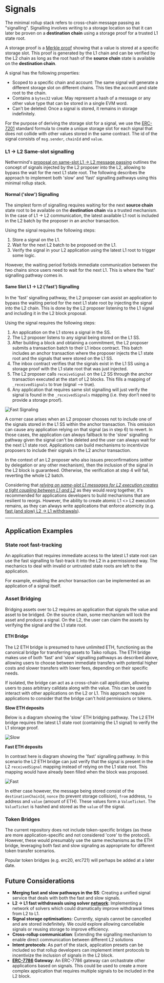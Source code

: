 # Signals

The minimal rollup stack refers to cross-chain message passing as "signalling". Signalling involves writing to a storage location so that it can later be proven on a **destination chain** using a storage proof for a trusted L1 state root.

A storage proof is a [Merkle proof](https://en.wikipedia.org/wiki/Merkle_tree) showing that a value is stored at a specific storage slot. This proof is generated by the L1 chain and can be verified by the L2 chain as long as the root hash of the **source chain** state is available on the **destination chain**.

A signal has the following properties:

- Scoped to a specific chain and account: The same signal will generate a different storage slot on different chains. This ties the account and state root to the chain.
- Contains a `bytes32` value: May represent a hash of a message or any other value type that can be stored in a single EVM word.
- Can't be deleted: Once a signal is stored, it remains in storage indefinitely.

For the purpose of deriving the storage slot for a signal, we use the [ERC-7201](https://github.com/OpenZeppelin/openzeppelin-contracts/blob/ca7a4e39de0860bbaadf95824207886e6de9fa64/contracts/utils/SlotDerivation.sol#L4) standard formula to create a unique storage slot for each signal that does not collide with other values stored in the same contract. The id of the signal consists of `msg.sender`, `chainId` and `value`.

### L1 -> L2 Same-slot signalling

Nethermind's [proposal on same-slot L1 -> L2 message passing](https://ethresear.ch/t/same-slot-l1-l2-message-passing/21186) outlines the concept of signals injected by the L2 proposer into the L2, allowing to bypass the wait for the next L1 state root. The following describes the approach to implement both 'slow' and 'fast' signalling pathways using this minimal rollup stack.

#### Normal ('slow') Signalling

The simplest form of signalling requires waiting for the next **source chain** state root to be available on the **destination chain** via a trusted mechanism. In the case of L1 → L2 communication, the latest available L1 root is included in the L2 batch by the proposer in an anchor transaction.

Using the signal requires the following steps:

1. Store a signal on the L1.
2. Wait for the next L2 batch to be proposed on the L1.
3. Verify the signal in your L2 application using the latest L1 root to trigger some logic.

However, the waiting period forbids immediate communication between the two chains since users need to wait for the next L1. This is where the 'fast' signalling pathway comes in.

#### Same Slot L1 → L2 ('fast') Signalling

In the 'fast' signalling pathway, the L2 proposer can assist an application to bypass the waiting period for the next L1 state root by injecting the signal into the L2 chain. This is done by the L2 proposer listening to the L1 signal and including it in the L2 block proposal.

Using the signal requires the following steps:

1. An application on the L1 stores a signal in the SS.
2. The L2 proposer listens to any signal being stored on the L1 SS.
3. After building a block and obtaining a commitment, the L2 proposer submits a transaction batch to their L1 inbox contract. This batch includes an anchor transaction where the proposer injects the L1 state root and the signals that were stored on the L1 SS.
4. The inbox contract verifies that the signals exist in the L1 SS using a storage proof with the L1 state root that was just injected.
5. The L2 proposer calls `receiveSignal` on the L2 SS through the anchor transaction executed at the start of L2 blocks. This fills a mapping of `_receivedSignals` to true (signal —> true).
6. Any application that requires same slot signalling will just verify the signal is found in the `_receivedSignals` mapping (i.e. they don’t need to provide a storage proof).

![Fast Signaling](./fast_signaling.svg)

A corner case arises when an L2 proposer chooses not to include one of the signals stored in the L1 SS within the anchor transaction. This omission can cause any application relying on that signal (as in step 6) to revert. In those cases, the application can always fallback to the 'slow' signalling pathway given the signal can't be deleted and the user can always wait for the next L1 state root. Applications can build mechanisms to incentivize proposers to include their signals in the L2 anchor transaction.

In the context of an L2 proposer who also issues preconfirmations (either by delegation or any other mechanism), then the inclusion of the signal in the L2 block is guaranteed. Otherwise, the verification at step 4 will fail, reverting the whole L2 batch.

Considering that [_relying on same-slot L1 messages for L2 execution creates a tight coupling between L1 and L2_](http://ethresear.ch/t/same-slot-l1-l2-message-passing/21186#p-51604-are-shared-sequencersbuilders-needed-here-7) as they would _reorg_ together, it's recommended for applications developers to build mechanisms that are resilient to reorgs. However, the ability to create atomic L1 <> L2 execution remains, as they can always write applications that enforce atomicity (e.g. [fast (and slow) L2 -> L1 withdrawals](https://ethresear.ch/t/fast-and-slow-l2-l1-withdrawals/21161)).

---

## Application Examples

### State root fast-tracking

An application that requires immediate access to the latest L1 state root can use the fast signalling to fast-track it into the L2 in a permissioned way. The mechanics to deal with invalid or untrusted state roots are left to the application.

For example, enabling the anchor transaction can be implemented as an application of a signal itself.

### Asset Bridging

Bridging assets over to L2 requires an application that signals the value and asset to be bridged. On the source chain, some mechanism will lock the asset and produce a signal. On the L2, the user can claim the assets by verifying the signal and the L1 state root.

#### ETH Bridge

The L2 ETH bridge is presumed to have unlimited ETH, functioning as the canonical bridge for transferring assets to Taiko rollups. The ETH bridge makes use of both 'fast' and 'slow' signalling pathways as described above, allowing users to choose between immediate transfers with potential higher costs and slower transfers with lower fees, depending on their specific needs.

If isolated, the bridge can act as a cross-chain call application, allowing users to pass arbitrary calldata along with the value. This can be used to interact with other applications on the L2 or L1. This approach require applications to consider that the bridge can't hold permissions or tokens.

**Slow ETH deposits**

Below is a diagram showing the 'slow' ETH bridging pathway. The L2 ETH bridge requires the latest L1 state root (containing the L1 signal) to verify the L1 storage proof.

![Slow](<Taiko Messaging.png>)

**Fast ETH deposits**

In contrast here is diagram showing the 'fast' signalling pathway. In this scenario the L2 ETH bridge can just verify that the signal is present in the L2 `receivedSignal` mapping instead of relying on the L1 state root. This mapping would have already been filled when the block was proposed.

![Fast](Fast.png)

In either case however, the message being stored consist of the `destinationChainId`, `nonce` (to prevent storage collision), `from` address, `to` address and `value` (amount of ETH). These values form a `ValueTicket`. The `ValueTicket` is hashed and stored as the `value` of the signal.

### Token Bridges

The current repository does not include token-specific bridges (as these are more application-specific and not considered 'core' to the protocol). However, these would presumably use the same mechanisms as the ETH bridge, leveraging both fast and slow signaling as appropriate for different token transfer scenarios.

Popular token bridges (e.g. erc20, erc721) will perhaps be added at a later date.

## Future Considerations

- **Merging fast and slow pathways in the SS**: Creating a unified signal service that deals with both the fast and slow signals.
- **L2 → L1 fast withdrawals using solver [network](https://ethresear.ch/t/fast-and-slow-l2-l1-withdrawals/21161)**: Implementing a network of solvers which could dramatically improve withdrawal times from L2 to L1.
- **Signal storage optimisation**s: Currently, signals cannot be cancelled and are stored indefinitely. We could explore allowing cancellable signals or reusing storage to improve efficiency.
- **Cross-rollup communication**: Extending the signalling mechanism to enable direct communication between different L2 solutions
- **Intent protocols**: As part of the stack, application presets can be included so that rollup developers can implement intent protocols to incentivize the inclusion of signals in the L2 block.
- **[ERC-7786](https://eips.ethereum.org/EIPS/eip-7786) Gateway**: An ERC-7786 gateway can orchastrate other applications based on signals. This could be used to create a more complex application that requires multiple signals to be included in the L2 block.
